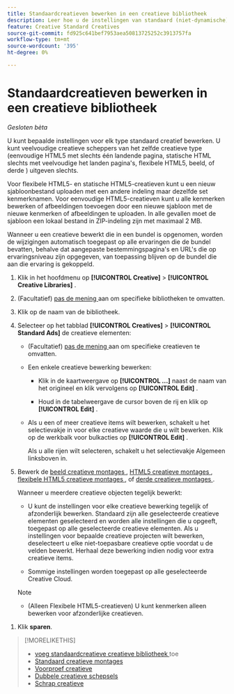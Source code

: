 ```yaml
---
title: Standaardcreatieven bewerken in een creatieve bibliotheek
description: Leer hoe u de instellingen van standaard (niet-dynamische) creatieve creatieven in een creatieve bibliotheek wijzigt.
feature: Creative Standard Creatives
source-git-commit: fd925c641bef7953aea50813725252c3913757fa
workflow-type: tm+mt
source-wordcount: '395'
ht-degree: 0%

---
```


# Standaardcreatieven bewerken in een creatieve bibliotheek

*Gesloten bèta*

U kunt bepaalde instellingen voor elk type standaard creatief bewerken. U kunt veelvoudige creatieve scheppers <!-- or creative variations --> van het zelfde creatieve type (eenvoudige HTML5 met slechts één landende pagina, statische HTML slechts met veelvoudige het landen pagina&#39;s, flexibele HTML5, beeld, of derde <!-- , or dynamic -->) uitgeven slechts.

Voor flexibele HTML5- en statische HTML5-creatieven kunt u een nieuw sjabloonbestand uploaden met een andere indeling maar dezelfde set kenmerknamen. Voor eenvoudige HTML5-creatieven kunt u alle kenmerken bewerken of afbeeldingen toevoegen door een nieuwe sjabloon met de nieuwe kenmerken of afbeeldingen te uploaden. In alle gevallen moet de sjabloon een lokaal bestand in ZIP-indeling zijn met maximaal 2 MB.

Wanneer u een creatieve <!-- or creative variation --> bewerkt die in een bundel is opgenomen, worden de wijzigingen automatisch toegepast op alle ervaringen die de bundel bevatten, behalve dat aangepaste bestemmingspagina&#39;s en URL&#39;s die op ervaringsniveau zijn opgegeven, van toepassing blijven op de bundel die aan die ervaring is gekoppeld.

1. Klik in het hoofdmenu op **[!UICONTROL Creative]** > **[!UICONTROL Creative Libraries]** .

1. (Facultatief) [ pas de mening ](/help/creative/introduction/customize-data-views.md) aan om specifieke bibliotheken te omvatten.

1. Klik op de naam van de bibliotheek.

1. Selecteer op het tabblad **[!UICONTROL Creatives]** > **[!UICONTROL Standard Ads]** de creatieve elementen:

   * (Facultatief) [ pas de mening ](/help/creative/introduction/customize-data-views.md) aan om specifieke creatieven te omvatten.

   * Een enkele creatieve bewerking bewerken:

      * Klik in de kaartweergave op **[!UICONTROL ...]** naast de naam van het origineel en klik vervolgens op **[!UICONTROL Edit]** .

      * Houd in de tabelweergave de cursor boven de rij en klik op **[!UICONTROL Edit]** .

   * Als u een of meer creatieve items wilt bewerken, schakelt u het selectievakje in voor elke creatieve waarde die u wilt bewerken. Klik op de werkbalk voor bulkacties op **[!UICONTROL Edit]** .

     Als u alle rijen wilt selecteren, schakelt u het selectievakje Algemeen linksboven in.

1. Bewerk de [ beeld creatieve montages ](/help/creative/creative-libraries/creative-settings-standard.md#creative-settings-image), [ HTML5 creatieve montages ](/help/creative/creative-libraries/creative-settings-standard.md#creative-settings-html5), [ flexibele HTML5 creatieve montages ](/help/creative/creative-libraries/creative-settings-standard.md#creative-settings-flexible-html5), of [ derde creatieve montages ](/help/creative/creative-libraries/creative-settings-standard.md#creative-settings-third-party). <!-- , or [dynamic creative settings](/help/creative/creative-libraries/creative-settings-dynamic.md) -->

   Wanneer u meerdere creatieve objecten tegelijk bewerkt:

   * U kunt de instellingen voor elke creatieve bewerking tegelijk of afzonderlijk bewerken. Standaard zijn alle geselecteerde creatieve elementen geselecteerd en worden alle instellingen die u opgeeft, toegepast op alle geselecteerde creatieve elementen. Als u instellingen voor bepaalde creatieve projecten wilt bewerken, deselecteert u elke niet-toepasbare creatieve optie voordat u de velden bewerkt. Herhaal deze bewerking indien nodig voor extra creatieve items.

   * Sommige instellingen worden toegepast op alle geselecteerde Creative Cloud.

   >[!NOTE]
   >
   >* (Alleen Flexibele HTML5-creatieven) U kunt kenmerken alleen bewerken voor afzonderlijke creatieven.<!-- Also, when you update the template for a parent creative with child variations, the variations are updated with any changes to the template layout, but the attribute values for the variation aren't changed. -->

<!-- Not there as of 1/16/25. If we do add it, verify the applicable ad types:   
1. (Flexible HTML5 [or third-party should be possible, but not so] creatives; optional) Once you've made your changes, click ![]() to preview the new creative. 
-->

1. Klik **sparen**.

<!-- Not there as of 1/16/25. If we do add it, add back in:
1. (Flexible HTML5 or third-party creatives; optional) Regenerate the thumbnail within the table view or cards view if the change isn't visible immediately.
-->

>[!MORELIKETHIS]
>
>* [ voeg standaardcreatieve creatieve bibliotheek ](creative-add-standard.md) toe
>* [ Standaard creatieve montages ](/help/creative/creative-libraries/creative-settings-standard.md)
>* [ Voorproef creatieve ](/help/creative/creative-libraries/creative-preview.md)
>* [ Dubbele creatieve schepsels ](/help/creative/creative-libraries/creative-duplicate.md)
>* [ Schrap creatieve ](/help/creative/creative-libraries/creative-delete.md)
